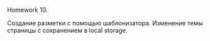 Homework 10.

Создание разметки с помощью шаблонизатора. Изменение темы страницы с сохранением
в local storage.
